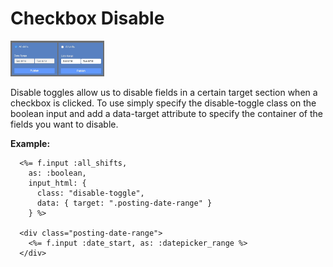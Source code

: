 # Checkbox Disable

<img src="example.jpg" alt="Disable Toggle" style="width: 150px;"/>

Disable toggles allow us to disable fields in a certain target section when 
a checkbox is clicked. To use simply specify the disable-toggle class on the 
boolean input and add a data-target attribute to specify the container of the
fields you want to disable.

**Example:**
```erb
  <%= f.input :all_shifts,
    as: :boolean,
    input_html: {
      class: "disable-toggle",
      data: { target: ".posting-date-range" }
    } %>

  <div class="posting-date-range">
    <%= f.input :date_start, as: :datepicker_range %>
  </div>
```

